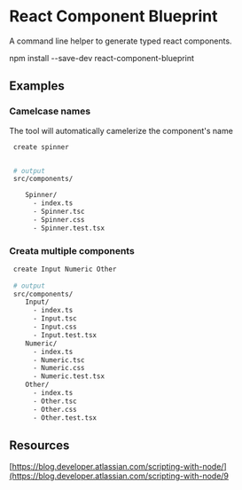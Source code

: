 # React Component Blueprint

A command line helper to generate typed react components.

npm install --save-dev react-component-blueprint

## Examples

### Camelcase names

The tool will automatically camelerize the component's name

```bash
 create spinner


 # output
 src/components/

    Spinner/
      - index.ts
      - Spinner.tsc
      - Spinner.css
      - Spinner.test.tsx
```

### Creata multiple components

```bash
 create Input Numeric Other
 
 # output
 src/components/
    Input/
      - index.ts
      - Input.tsc
      - Input.css
      - Input.test.tsx
    Numeric/
      - index.ts
      - Numeric.tsc
      - Numeric.css
      - Numeric.test.tsx
    Other/
      - index.ts
      - Other.tsc
      - Other.css
      - Other.test.tsx
```

## Resources 

[https://blog.developer.atlassian.com/scripting-with-node/](https://blog.developer.atlassian.com/scripting-with-node/9